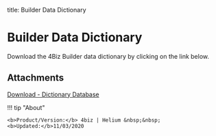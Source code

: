 title: Builder Data Dictionary

# Builder Data Dictionary

Download the 4Biz Builder data dictionary by clicking on the link below.

## Attachments

[Download - Dictionary Database][1]

[1]:/en-us/builder/images/database-dictionary.rtf  

!!! tip "About"

    <b>Product/Version:</b> 4biz | Helium &nbsp;&nbsp;
    <b>Updated:</b>11/03/2020 